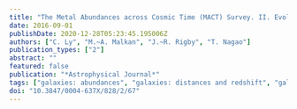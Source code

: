 ```yaml
---
title: "The Metal Abundances across Cosmic Time (MACT) Survey. II. Evolution of the Mass-metallicity Relation over 8 Billion Years, Using [OIII]4363AA-based Metallicities"
date: 2016-09-01
publishDate: 2020-12-28T05:23:45.195006Z
authors: ["C. Ly", "M.~A. Malkan", "J.~R. Rigby", "T. Nagao"]
publication_types: ["2"]
abstract: ""
featured: false
publication: "*Astrophysical Journal*"
tags: ["galaxies: abundances", "galaxies: distances and redshift", "galaxies: evolution", "galaxies: ISM", "galaxies: photometry", "galaxies: star formation"]
doi: "10.3847/0004-637X/828/2/67"
---
```


